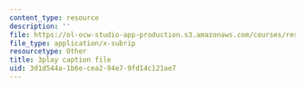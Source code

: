 ```yaml
---
content_type: resource
description: ''
file: https://ol-ocw-studio-app-production.s3.amazonaws.com/courses/res-3-004-visualizing-materials-science-fall-2017/3d1d544a1b6ecea294e79fd14c121ae7_Sml2lkWfd1g.srt
file_type: application/x-subrip
resourcetype: Other
title: 3play caption file
uid: 3d1d544a-1b6e-cea2-94e7-9fd14c121ae7
---
```

